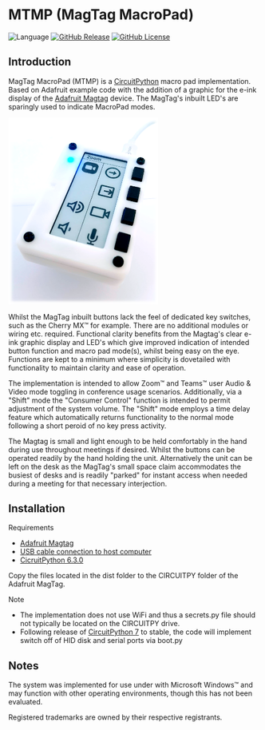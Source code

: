 # MTMP (MagTag MacroPad)
![Language](https://img.shields.io/static/v1?label=CircuitPython&message=6.3.0&color=blueviolet&style=flat-square)
[![GitHub Release](https://img.shields.io/github/v/release/OneOfTheInfiniteMonkeys/MTMP?include_prereleases&style=flat-square)](https://github.com/OneOfTheInfiniteMonkeys/MTMP/releases)
[![GitHub License](https://img.shields.io/github/license/OneOfTheInfiniteMonkeys/MTMP?style=flat-square)](https://github.com/OneOfTheInfiniteMonkeys/MTMP/blob/main/LICENSE) 


## Introduction
MagTag MacroPad (MTMP) is a <a href="https://circuitpython.org/" target="_blank">CircuitPython</a> macro pad implementation. Based on Adafruit example code with the addition of a graphic for the e-ink display of the <a href="https://www.adafruit.com/product/4800" target="_blank">Adafruit Magtag</a> device. The MagTag's inbuilt LED's are sparingly used to indicate MacroPad modes.

<img src="https://raw.githubusercontent.com/OneOfTheInfiniteMonkeys/MTMP/main/images/MagTag-MacroPad-00.png" width="300px" alt="Adafruit Magtag MacroPad in custom case. Imgage copyright (c) 17 Aug 2021 OneOfTheInfiniteMonkeys All Rights Reserved">

Whilst the MagTag inbuilt buttons lack the feel of dedicated key switches, such as the Cherry MX&trade; for example. There are no additional modules or wiring etc. required. Functional clarity benefits from the Magtag's clear e-ink graphic display and LED's which give improved indication of intended button function and macro pad mode(s), whilst being easy on the eye. Functions are kept to a minimum where simplicity is dovetailed with functionality to maintain clarity and ease of operation.

The implementation is intended to allow Zoom&trade; and Teams&trade; user Audio & Video mode toggling in conference usage scenarios. Additionally, via a "Shift" mode the "Consumer Control" function is intended to permit adjustment of the system volume. The "Shift" mode employs a time delay feature which automatically returns functionality to the normal mode following a short peroid of no key press activity.

The Magtag is small and light enough to be held comfortably in the hand during use throughout meetings if desired. Whilst the buttons can be operated readily by the hand holding the unit. Alternatively the unit can be left on the desk as the MagTag's small space claim accommodates the busiest of desks and is readily "parked" for instant access when needed during a meeting for that necessary interjection.


## Installation
Requirements
- <a href="https://www.adafruit.com/product/4800" target="_blank">Adafruit Magtag</a>
- <a href="https://en.wikipedia.org/wiki/USB-C" target="_blank">USB cable connection to host computer</a>
- <a href="https://downloads.circuitpython.org/bin/adafruit_magtag_2.9_grayscale/en_GB/adafruit-circuitpython-adafruit_magtag_2.9_grayscale-en_GB-6.3.0.uf2" target="_blank">CicruitPython 6.3.0</a>

Copy the files located in the dist folder to the CIRCUITPY folder of the Adafruit MagTag.

Note 
- The implementation does not use WiFi and thus a secrets.py file should not typically be located on the CIRCUITPY drive.
- Following release of <a href="https://github.com/adafruit/circuitpython/releases" target="_blank">CircuitPython 7</a> to stable, the code will implement switch off of HID disk and serial ports via boot.py

## Notes
The system was implemented for use under with Microsoft Windows&trade; and may function with other operating environments, though this has not been evaluated.

Registered trademarks are owned by their respective registrants.
